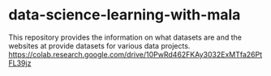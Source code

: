 # data-science-learning-with-mala
This repository provides the information on what datasets are and the websites at provide datasets for various data projects.
https://colab.research.google.com/drive/10PwRd462FKAy3032ExMTfa26PtFL39jz
